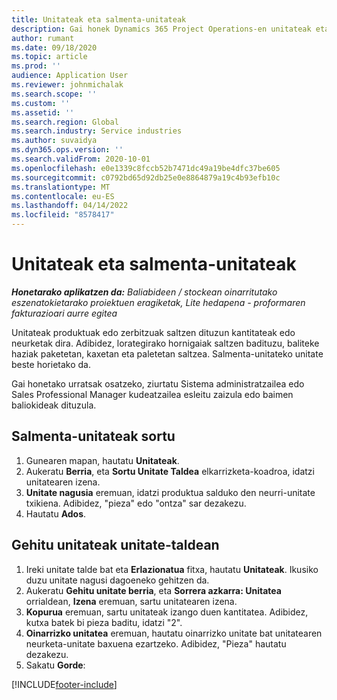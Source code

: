 ```yaml
---
title: Unitateak eta salmenta-unitateak
description: Gai honek Dynamics 365 Project Operations-en unitateak eta salmenta-taldeak nola sortu jakiteko informazioa eskaintzen du.
author: rumant
ms.date: 09/18/2020
ms.topic: article
ms.prod: ''
audience: Application User
ms.reviewer: johnmichalak
ms.search.scope: ''
ms.custom: ''
ms.assetid: ''
ms.search.region: Global
ms.search.industry: Service industries
ms.author: suvaidya
ms.dyn365.ops.version: ''
ms.search.validFrom: 2020-10-01
ms.openlocfilehash: e0e1339c8fccb52b7471dc49a19be4dfc37be605
ms.sourcegitcommit: c0792bd65d92db25e0e8864879a19c4b93efb10c
ms.translationtype: MT
ms.contentlocale: eu-ES
ms.lasthandoff: 04/14/2022
ms.locfileid: "8578417"
---
```

# <a name="units-and-unit-groups"></a>Unitateak eta salmenta-unitateak

_**Honetarako aplikatzen da:** Baliabideen / stockean oinarritutako eszenatokietarako proiektuen eragiketak, Lite hedapena - proformaren fakturazioari aurre egitea_

Unitateak produktuak edo zerbitzuak saltzen dituzun kantitateak edo neurketak dira. Adibidez, lorategirako hornigaiak saltzen badituzu, baliteke haziak paketetan, kaxetan eta paletetan saltzea. Salmenta-unitateko unitate beste horietako da.

Gai honetako urratsak osatzeko, ziurtatu Sistema administratzailea edo Sales Professional Manager kudeatzailea esleitu zaizula edo baimen baliokideak dituzula.

## <a name="create-a-unit-group"></a>Salmenta-unitateak sortu

1. Gunearen mapan, hautatu **Unitateak**.
2. Aukeratu **Berria**, eta **Sortu Unitate Taldea** elkarrizketa-koadroa, idatzi unitatearen izena.
3. **Unitate nagusia** eremuan, idatzi produktua salduko den neurri-unitate txikiena. Adibidez, "pieza" edo "ontza" sar dezakezu.
4. Hautatu **Ados**.

## <a name="add-units-to-a-unit-group"></a>Gehitu unitateak unitate-taldean

1. Ireki unitate talde bat eta **Erlazionatua** fitxa, hautatu **Unitateak**. Ikusiko duzu unitate nagusi dagoeneko gehitzen da.
2. Aukeratu **Gehitu unitate berria**, eta **Sorrera azkarra: Unitatea** orrialdean, **Izena** eremuan, sartu unitatearen izena.
3. **Kopurua** eremuan, sartu unitateak izango duen kantitatea. Adibidez, kutxa batek bi pieza baditu, idatzi "2". 
4. **Oinarrizko unitatea** eremuan, hautatu oinarrizko unitate bat unitatearen neurketa-unitate baxuena ezartzeko. Adibidez, "Pieza" hautatu dezakezu.
5. Sakatu **Gorde**:


[!INCLUDE[footer-include](../includes/footer-banner.md)]